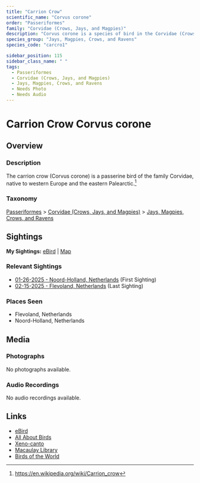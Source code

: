 ```yaml
---
title: "Carrion Crow"
scientific_name: "Corvus corone"
order: "Passeriformes"
family: "Corvidae (Crows, Jays, and Magpies)"
description: "Corvus corone is a species of bird in the Corvidae (Crows, Jays, and Magpies) family. It has been observed 3 times."
species_group: "Jays, Magpies, Crows, and Ravens"
species_code: "carcro1"

sidebar_position: 115
sidebar_class_name: " "
tags: 
  - Passeriformes
  - Corvidae (Crows, Jays, and Magpies)
  - Jays, Magpies, Crows, and Ravens
  - Needs Photo
  - Needs Audio
---
```


# Carrion Crow <span className='sci_name'>Corvus corone</span>

## Overview

### Description
The carrion crow (Corvus corone) is a passerine bird of the family Corvidae, native to western Europe and the eastern Palearctic.[^1]

[^1]: https://en.wikipedia.org/wiki/Carrion_crow

### Taxonomy
[Passeriformes](/tags/passeriformes) > [Corvidae (Crows, Jays, and Magpies)](/tags/corvidae-crows-jays-and-magpies) > [Jays, Magpies, Crows, and Ravens](/tags/jays-magpies-crows-and-ravens)


## Sightings

**My Sightings:** [eBird](https://ebird.org/lifelist?r=world&time=life&spp=carcro1) | [Map](/map?species_code=carcro1)

### Relevant Sightings

* [01-26-2025 - Noord-Holland, Netherlands](https://ebird.org/checklist/S210727534) (First Sighting)
* [02-15-2025 - Flevoland, Netherlands](https://ebird.org/checklist/S213467942) (Last Sighting)

### Places Seen

* Flevoland, Netherlands
* Noord-Holland, Netherlands



## Media
### Photographs
No photographs available.

### Audio Recordings
No audio recordings available.

## Links
* [eBird](https://ebird.org/species/carcro1) 
* [All About Birds](https://www.allaboutbirds.org/guide/carcro1) 
* [Xeno-canto](https://www.xeno-canto.org/species/corvus-corone) 
* [Macaulay Library](https://search.macaulaylibrary.org/catalog?taxonCode=carcro1&sort=rating_rank_desc)
* [Birds of the World](https://birdsoftheworld.org/bow/species/carcro1)
